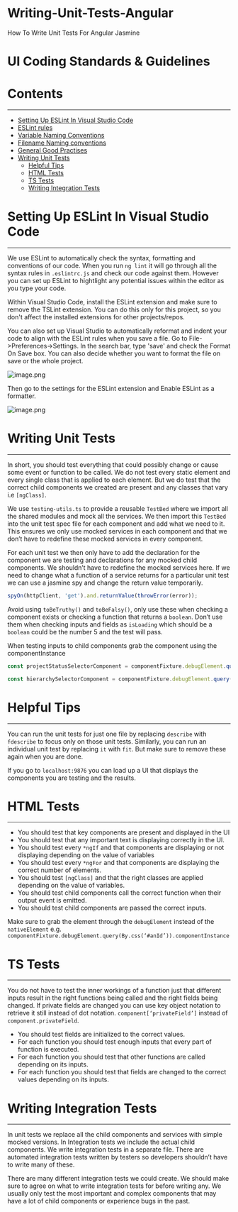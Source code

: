 # Writing-Unit-Tests-Angular
How To Write Unit Tests For Angular Jasmine

# UI Coding Standards & Guidelines

# Contents
----
- [Setting Up ESLint In Visual Studio Code](#Setting-Up-ESLint-In-Visual-Studio-Code)
- [ESLint rules](#ESLint-rules)
- [Variable Naming Conventions](#Variable-Naming-Conventions)
- [Filename Naming conventions](#Filename-Naming-Conventions)
- [General Good Practises](#General-Good-Practises)
- [Writing Unit Tests](#Writing-Unit-Tests)
  - [Helpful Tips](#Helpful-Tips)
  - [HTML Tests](#HTML-Tests)
  - [TS Tests](#TS-Tests)
  - [Writing Integration Tests](#Writing-Integration-Tests)

# Setting Up ESLint In Visual Studio Code
---
We use ESLint to automatically check the syntax, formatting and conventions of our code. When you run `ng lint` it will go through all the syntax rules in `.eslintrc.js` and check our code against them. However you can set up ESLint to hightlight any potential issues within the editor as you type your code.

Within Visual Studio Code, install the ESLint extension and make sure to remove the TSLint extension. You can do this only for this project, so you don't affect the installed extensions for other projects/repos. 

You can also set up Visual Studio to automatically reformat and indent your code to align with the ESLint rules when you save a file. Go to File->Preferences->Settings. In the search bar, type 'save' and check the Format On Save box. You can also decide whether you want to format the file on save or the whole project.

![image.png](/.attachments/image-da28d52d-241b-4ea9-baa3-df6ffb551ab8.png)

Then go to the settings for the ESLint extension and Enable ESLint as a formatter.

![image.png](/.attachments/image-5bbece38-88be-432e-ba98-2d05ae7e5963.png)

# Writing Unit Tests
---

In short, you should test everything that could possibly change or cause some event or function to be called. We do not test every static element and every single class that is applied to each element. But we do test that the correct child components we created are present and any classes that vary i.e ```[ngClass]```.

We use ```testing-utils.ts``` to provide a reusable ```TestBed``` where we import all the shared modules and mock all the services. We then import this ```TestBed``` into the unit test spec file for each component and add what we need to it. This ensures we only use mocked services in each component and that we don’t have to redefine these mocked services in every component.

For each unit test we then only have to add the declaration for the component we are testing and declarations for any mocked child components. We shouldn’t have to redefine the mocked services here. If we need to change what a function of a service returns for a particular unit test we can use a jasmine spy and change the return value temporarily.

```js
spyOn(httpClient, 'get').and.returnValue(throwError(error));
```

Avoid using ```toBeTruthy()``` and ```toBeFalsy()```, only use these when checking a component exists or checking a function that returns a ```boolean```. Don’t use them when checking inputs and fields as ```isLoading``` which should be a ```boolean``` could be the number 5 and the test will pass.

When testing inputs to child components grab the component using the componentInstance
``` js
const projectStatusSelectorComponent = componentFixture.debugElement.query(By.css('#sltShowProjectTypeSolutionDashboard')).componentInstance;
```

``` js
const hierarchySelectorComponent = componentFixture.debugElement.query(By.directive(HierarchySelectorMockComponent)).componentInstance;
```
    
# Helpful Tips
---

You can run the unit tests for just one file by replacing `describe` with `fdescribe` to focus only on those unit tests. Similarly, you can run an individual unit test by replacing `it` with `fit`. But make sure to remove these again when you are done.

If you go to ```localhost:9876``` you can load up a UI that displays the components you are testing and the results.

# HTML Tests
---

- You should test that key components are present and displayed in the UI
- You should test that any important text is displaying correctly in the UI.
- You should test every ```*ngIf``` and that components are displaying or not displaying depending on the value of variables
- You should test every ```*ngFor``` and that components are displaying the correct number of elements.
- You should test ```[ngClass]``` and that the right classes are applied depending on the value of variables.
- You should test child components call the correct function when their output event is emitted.
- You should test child components are passed the correct inputs.

Make sure to grab the element through the ```debugElement``` instead of the ```nativeElement``` e.g. ```componentFixture.debugElement.query(By.css(‘#anId’)).componentInstance```

# TS Tests
---

You do not have to test the inner workings of a function just that different inputs result in the right functions being called and the right fields being changed. If private fields are changed you can use key object notation to retrieve it still instead of dot notation. ```component[‘privateField’]``` instead of ```component.privateField```.

- You should test fields are initialized to the correct values.
- For each function you should test enough inputs that every part of function is executed.
- For each function you should test that other functions are called depending on its inputs.
- For each function you should test that fields are changed to the correct values depending on its inputs.

# Writing Integration Tests
---

In unit tests we replace all the child components and services with simple mocked versions. In Integration tests we include the actual child components. We write integration tests in a separate file. There are automated integration tests written by testers so developers shouldn’t have to write many of these.

There are many different integration tests we could create. We should make sure to agree on what to write integration tests for before writing any. We usually only test the most important and complex components that may have a lot of child components or experience bugs in the past.
